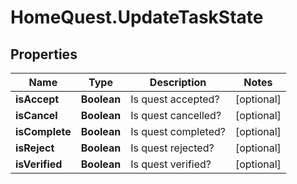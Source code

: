 # HomeQuest.UpdateTaskState

## Properties
Name | Type | Description | Notes
------------ | ------------- | ------------- | -------------
**isAccept** | **Boolean** | Is quest accepted? | [optional] 
**isCancel** | **Boolean** | Is quest cancelled? | [optional] 
**isComplete** | **Boolean** | Is quest completed? | [optional] 
**isReject** | **Boolean** | Is quest rejected? | [optional] 
**isVerified** | **Boolean** | Is quest verified? | [optional] 


